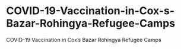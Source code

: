 # COVID-19-Vaccination-in-Cox-s-Bazar-Rohingya-Refugee-Camps
COVID-19 Vaccination in Cox’s Bazar Rohingya Refugee Camps
